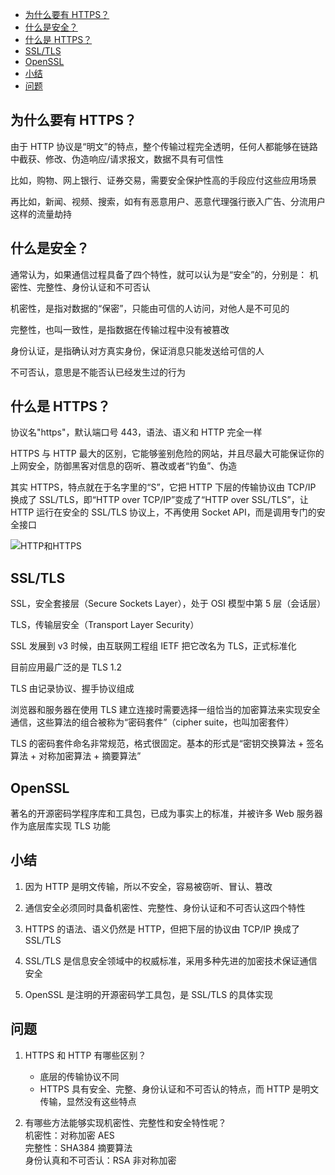 <!-- TOC -->

- [为什么要有 HTTPS？](#为什么要有-https)
- [什么是安全？](#什么是安全)
- [什么是 HTTPS？](#什么是-https)
- [SSL/TLS](#ssltls)
- [OpenSSL](#openssl)
- [小结](#小结)
- [问题](#问题)

<!-- /TOC -->

## 为什么要有 HTTPS？

由于 HTTP 协议是“明文”的特点，整个传输过程完全透明，任何人都能够在链路中截获、修改、伪造响应/请求报文，数据不具有可信性

比如，购物、网上银行、证券交易，需要安全保护性高的手段应付这些应用场景

再比如，新闻、视频、搜索，如有有恶意用户、恶意代理强行嵌入广告、分流用户这样的流量劫持

## 什么是安全？

通常认为，如果通信过程具备了四个特性，就可以认为是“安全”的，分别是：
机密性、完整性、身份认证和不可否认

机密性，是指对数据的“保密”，只能由可信的人访问，对他人是不可见的

完整性，也叫一致性，是指数据在传输过程中没有被篡改

身份认证，是指确认对方真实身份，保证消息只能发送给可信的人

不可否认，意思是不能否认已经发生过的行为

## 什么是 HTTPS？

协议名"https"，默认端口号 443，语法、语义和 HTTP 完全一样

HTTPS 与 HTTP 最大的区别，它能够鉴别危险的网站，并且尽最大可能保证你的上网安全，防御黑客对信息的窃听、篡改或者“钓鱼”、伪造

其实 HTTPS，特点就在于名字里的“S”，它把 HTTP 下层的传输协议由 TCP/IP 换成了 SSL/TLS，即“HTTP over TCP/IP”变成了“HTTP over SSL/TLS”，让 HTTP 运行在安全的 SSL/TLS 协议上，不再使用 Socket API，而是调用专门的安全接口

![HTTP和HTTPS](http://ww1.sinaimg.cn/large/68307314gy1gf18iqwbnxj21l50mi77u.jpg)

## SSL/TLS

SSL，安全套接层（Secure Sockets Layer），处于 OSI 模型中第 5 层（会话层）

TLS，传输层安全（Transport Layer Security）

SSL 发展到 v3 时候，由互联网工程组 IETF 把它改名为 TLS，正式标准化

目前应用最广泛的是 TLS 1.2

TLS 由记录协议、握手协议组成

浏览器和服务器在使用 TLS 建立连接时需要选择一组恰当的加密算法来实现安全通信，这些算法的组合被称为“密码套件”（cipher suite，也叫加密套件）

TLS 的密码套件命名非常规范，格式很固定。基本的形式是“密钥交换算法 + 签名算法 + 对称加密算法 + 摘要算法”

## OpenSSL

著名的开源密码学程序库和工具包，已成为事实上的标准，并被许多 Web 服务器作为底层库实现 TLS 功能

## 小结

1. 因为 HTTP 是明文传输，所以不安全，容易被窃听、冒认、篡改

2. 通信安全必须同时具备机密性、完整性、身份认证和不可否认这四个特性

3. HTTPS 的语法、语义仍然是 HTTP，但把下层的协议由 TCP/IP 换成了 SSL/TLS

4. SSL/TLS 是信息安全领域中的权威标准，采用多种先进的加密技术保证通信安全

5. OpenSSL 是注明的开源密码学工具包，是 SSL/TLS 的具体实现

## 问题

1. HTTPS 和 HTTP 有哪些区别？

   - 底层的传输协议不同
   - HTTPS 具有安全、完整、身份认证和不可否认的特点，而 HTTP 是明文传输，显然没有这些特点

2. 有哪些方法能够实现机密性、完整性和安全特性呢？  
   机密性：对称加密 AES  
   完整性：SHA384 摘要算法  
   身份认真和不可否认：RSA 非对称加密
